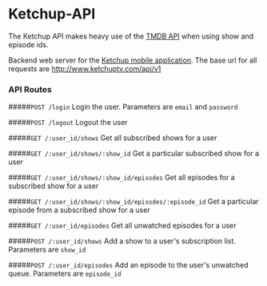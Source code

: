Ketchup-API
=================

The Ketchup API makes heavy use of the [TMDB API](https://www.themoviedb.org/documentation/api) when using show and episode ids.

Backend web server for the [Ketchup mobile application](https://www.github.com/russelltrupiano/Ketchup). The base url for all requests are http://www.ketchuptv.com/api/v1

### API Routes 

#####```POST /login``` 
Login the user. Parameters are ```email``` and ```password```

#####```POST /logout```
Logout the user

#####```GET /:user_id/shows```
Get all subscribed shows for a user

#####```GET /:user_id/shows/:show_id```
Get a particular subscribed show for a user

#####```GET /:user_id/shows/:show_id/episodes```
Get all episodes for a subscribed show for a user

#####```GET /:user_id/shows/:show_id/episodes/:episode_id```
Get a particular episode from a subscribed show for a user

#####```GET /:user_id/episodes```
Get all unwatched episodes for a user

#####```POST /:user_id/shows```
Add a show to a user's subscription list. Parameters are ```show_id```

#####```POST /:user_id/episodes```
Add an episode to the user's unwatched queue. Parameters are ```episode_id```
